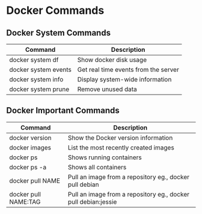 # Docker Commands

## Docker System Commands

| Command | Description |
| --- | --- |
|docker system df |	Show docker disk usage |
|docker system events |	Get real time events from the server |
|docker system info	| Display system-wide information |
|docker system prune | Remove unused data |


## Docker Important Commands
| Command | Description |
| --- | --- |
|docker version | Show the Docker version information|
|docker images | List the most recently created images|
|docker ps | Shows running containers|
|docker ps -a | Shows all containers|
|docker pull NAME | Pull an image from a repository eg., docker pull debian |
|docker pull NAME:TAG | Pull an image from a repository eg., docker pull debian:jessie |

